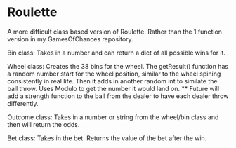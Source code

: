 # Roulette
A more difficult class based version of Roulette. Rather than the 1 function version in my GamesOfChances repository. 


Bin class:
    Takes in a number and can return a dict of all possible wins for it.

Wheel class:
    Creates the 38 bins for the wheel. 
    The getResult() function has a random number start for the wheel position, similar to the wheel spining consistently in real life. 
        Then it adds in another random int to similate the ball throw. 
        Uses Modulo to get the number it would land on. 
        ** Future will add a strength function to the ball from the dealer to have each dealer throw differently. 

Outcome class:
    Takes in a number or string from the wheel/bin class and then will return the odds. 

Bet class:
    Takes in the bet. Returns the value of the bet after the win. 